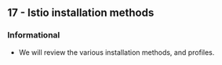 ## 17 - Istio installation methods
### Informational
- We will review the various installation methods, and profiles.